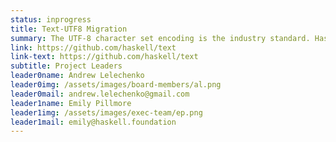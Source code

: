```yaml
---
status: inprogress
title: Text-UTF8 Migration
summary: The UTF-8 character set encoding is the industry standard. Haskell Foundation is driving the effort behind the migration of the core text libraries to use UTF-8 as a default. This will have a positive effect on text performance of many Haskell programs.
link: https://github.com/haskell/text
link-text: https://github.com/haskell/text
subtitle: Project Leaders
leader0name: Andrew Lelechenko
leader0img: /assets/images/board-members/al.png
leader0mail: andrew.lelechenko@gmail.com
leader1name: Emily Pillmore
leader1img: /assets/images/exec-team/ep.png
leader1mail: emily@haskell.foundation
---
```

